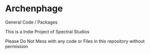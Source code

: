 # Archenphage
General Code / Packages

This is a Indie Project of Spectral Studios

Please Do Not Mess with any code or Files in this repository without permission

